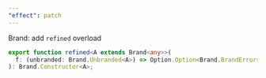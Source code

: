 ```yaml
---
"effect": patch
---
```


Brand: add `refined` overload

```ts
export function refined<A extends Brand<any>>(
  f: (unbranded: Brand.Unbranded<A>) => Option.Option<Brand.BrandErrors>
): Brand.Constructor<A>;
```
